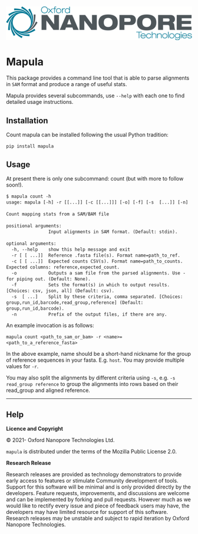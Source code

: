 ![Oxford Nanopore Technologies logo](https://github.com/epi2me-labs/mapula/raw/master/images/ONT_logo_590x106.png)


# Mapula

This package provides a command line tool that is able to parse alignments in `SAM` format and produce a range of useful stats.

Mapula provides several subcommands, use `--help` with each
one to find detailed usage instructions.

## Installation
Count mapula can be installed following the usual Python tradition:
```
pip install mapula
```
## Usage

At present there is only one subcommand: count (but with more to follow soon!).

```
$ mapula count -h
usage: mapula [-h] -r [[...]] [-c [[...]]] [-o] [-f] [-s  [...]] [-n]

Count mapping stats from a SAM/BAM file

positional arguments:
                Input alignments in SAM format. (Default: stdin).

optional arguments:
  -h, --help    show this help message and exit
  -r [ [ ...]]  Reference .fasta file(s). Format name=path_to_ref.
  -c [ [ ...]]  Expected counts CSV(s). Format name=path_to_counts. Expected columns: reference,expected_count.
  -o            Outputs a sam file from the parsed alignments. Use - for piping out. (Default: None).
  -f            Sets the format(s) in which to output results. [Choices: csv, json, all] (Default: csv).
  -s  [ ...]    Split by these criteria, comma separated. [Choices: group,run_id,barcode,read_group,reference] (Default: group,run_id,barcode).
  -n            Prefix of the output files, if there are any.
```

An example invocation is as follows:

```
mapula count <path_to_sam_or_bam> -r <name>=<path_to_a_reference_fasta>
```

In the above example, name should be a short-hand nickname for the group of reference sequences in your fasta. E.g. `host`. You may provide multiple values for `-r`.

You may also split the alignments by different criteria using `-s`, e.g. `-s read_group reference` to
group the alignments into rows based on their read_group and aligned reference.

---

Help
----

**Licence and Copyright**

© 2021- Oxford Nanopore Technologies Ltd.

`mapula` is distributed under the terms of the Mozilla Public License 2.0.

**Research Release**

Research releases are provided as technology demonstrators to provide early
access to features or stimulate Community development of tools. Support for
this software will be minimal and is only provided directly by the developers.
Feature requests, improvements, and discussions are welcome and can be
implemented by forking and pull requests. However much as we would
like to rectify every issue and piece of feedback users may have, the
developers may have limited resource for support of this software. Research
releases may be unstable and subject to rapid iteration by Oxford Nanopore
Technologies.
